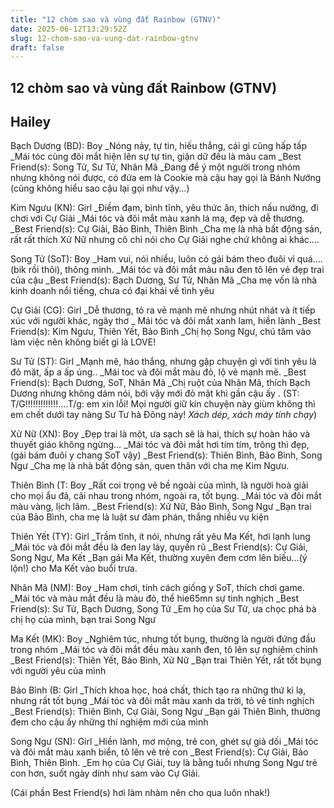 ```yaml
---
title: "12 chòm sao và vùng đất Rainbow (GTNV)"
date: 2025-06-12T13:29:52Z
slug: 12-chom-sao-va-vung-dat-rainbow-gtnv
draft: false
---
```


## 12 chòm sao và vùng đất Rainbow (GTNV)

## Hailey

Bạch Dương (BD): Boy
_Nóng nảy, tự tin, hiếu thắng, cái gì cũng hấp tấp
_Mái tóc cùng đôi mắt hiện  lên sự tự tin, giận dữ đều là màu cam
_Best Friend(s): Song Tử, Sư Tử, Nhân Mã
_Đang để ý một người trong nhóm nhưng không nói được, có đứa em là Cookie mà cậu hay gọi là Bánh Nướng (cũng không hiểu sao cậu lại gọi như vậy…)
 
Kim Ngưu (KN): Girl
_Điềm đạm, bình tĩnh, yêu thức ăn, thích nấu nướng, đi chơi với Cự Giải 
_Mái tóc và đôi mắt màu xanh lá mạ, đẹp và dễ thương.
_Best Friend(s): Cự Giải, Bảo Bình, Thiên Bình 
_Cha mẹ là nhà bất động sản, rất rất thích Xử Nữ nhưng cô chỉ nói cho Cự Giải nghe chứ không ai khác….
 
Song Tử (SoT): Boy
_Ham vui, nói nhiều, luôn có gái bám theo đuôi vì quá….(bik rồi thôi), thông minh.
_Mái tóc và đôi mắt màu nâu đen tô lên vẻ đẹp  trai của cậu
_Best Friend(s): Bạch Dương, Sư Tử, Nhân Mã
_Cha mẹ vốn là nhà kinh doanh nổi tiếng, chưa có đại khái về tình yêu
 
Cự Giải (CG): Girl
_Dễ thương, tỏ ra vẻ mạnh mẽ nhưng nhút nhát và ít tiếp xúc với người khác, ngây thơ
_ Mái tóc và đôi mắt xanh lam, hiền lành
_Best Friend(s): Kim Ngưu, Thiên Yết, Bảo Bình
_Chị họ Song Ngư, chú tâm vào làm việc nên không biết gì là LOVE!
 
Sư Tử (ST): Girl
_Mạnh mẽ, háo thắng, nhưng gặp chuyện gì với tình yêu là đỏ mặt, ấp a ấp úng..
_Mái toc và đôi mắt màu đỏ, lộ vẻ mạnh mẽ.
_Best Friend(s): Bạch Dương, SoT, Nhân Mã
_Chị ruột của Nhân Mã, thích Bạch Dương nhưng không dám nói, bởi vậy mới đỏ mặt khi gần cậu ấy .
(ST: T/G!!!!!!!!!!!!!....T/g: em xin lỗi! Mọi người giữ kín chuyện này giùm không thì em chết dưới tay nàng Sư Tư hà Đông này! *Xách dép, xách máy tính chạy*)
 
Xử Nữ (XN): Boy
_Đẹp trai là một, ưa sạch sẽ là hai, thích sự hoàn hảo và thuyết giáo không ngừng…
_Mái tóc và đôi mắt hơi tím tím, trông thì đẹp, (gái bám đuôi y chang SoT vậy)
_Best Friend(s): Thiên Bình, Bảo Bình, Song Ngư
_Cha mẹ là nhà  bất động sản, quen thân với cha mẹ Kim Ngưu.
 
Thiên Bình (T: Boy
_Rất coi trọng vẻ bề ngoài của mình, là người hoà giải cho mọi ẩu đả, cãi nhau trong nhóm, ngoài ra, tốt bụng.
_Mái tóc và đôi mắt màu vàng, lịch lãm.
_Best Friend(s): Xử Nữ, Bảo Bình, Song Ngư
_Bạn trai của Bảo Bình, cha mẹ là luật sư đàm phán, thắng nhiều vụ kiện
 
Thiên Yết (TY): Girl
_Trầm tĩnh, ít nói, nhưng rất yêu Ma Kết, hơi lạnh lung
_Mái tóc và đôi mắt đều là đen lay láy, quyến rũ
_Best Friend(s): Cự Giải, Song Ngư, Ma Kết 
_Bạn gái Ma Kết, thường xuyên đem cơm lên biếu…(ý lộn!) cho Ma Kết vào buổi trưa.
 
Nhân Mã (NM): Boy
_Ham chơi, tính cách giống y SoT, thích chơi game.
_Mái tóc và màu mắt đều là màu đỏ, thể hie65mn sự tinh nghịch
_Best Friend(s): Sư Tử, Bạch Dương, Song Tử
_Em họ của Sư Tử, ưa chọc phá bà chị họ của mình, bạn trai Song Ngư
 
Ma Kết (MK): Boy
_Nghiêm túc, nhưng tốt bụng, thường là người đứng đầu trong nhóm
_Mái tóc và đôi mắt đều màu xanh đen, tô lên sự nghiêm chỉnh
_Best Friend(s): Thiên Yết, Bảo Bình, Xử Nữ
_Bạn trai Thiên Yết, rất tốt bụng với người yêu của mình
 
Bảo Bình (B: Girl
_Thích khoa học, hoá chất, thích tạo ra những thứ kì lạ, nhưng rất tốt bụng
_Mái tóc và đôi mắt màu xanh da trời,  tỏ vẻ tinh nghịch
_Best Friend(s): Thiên Bình, Cự Giải, Song Ngư
_Bạn gái Thiên Bình, thường đem cho cậu ấy những thí nghiệm mới của mình
 
Song Ngư (SN): Girl
_Hiền lành, mơ mộng, trẻ con, ghét sự giả dối
_Mái tóc và đôi mắt màu xanh biển, tô lên vẻ trẻ con
_Best Friend(s): Cự Giải, Bảo Bình, Thiên Bình.
_Em họ của Cự Giải, tuy là bằng tuổi nhưng Song Ngư trẻ con hơn, suốt ngày dính như sam vào Cự Giải. 
 
(Cái phần Best Friend(s) hơi làm nhàm nên cho qua luôn nhak!)​